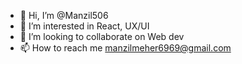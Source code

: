 - 👋 Hi, I’m @Manzil506
- 👀 I’m interested in React, UX/UI
- 💞️ I’m looking to collaborate on Web dev
- 📫 How to reach me manzilmeher6969@gmail.com

<!---
Manzil506/Manzil506 is a ✨ special ✨ repository because its `README.md` (this file) appears on your GitHub profile.
You can click the Preview link to take a look at your changes.
--->
